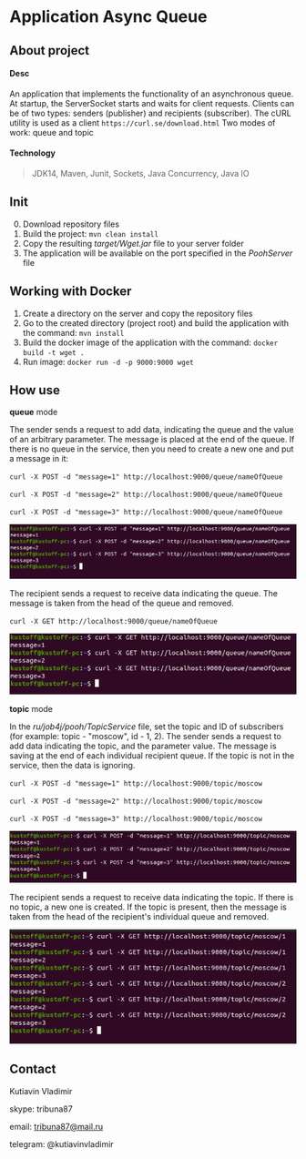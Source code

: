 # Application Async Queue

## About project
#### Desc
An application that implements the functionality of an asynchronous queue.
At startup, the ServerSocket starts and waits for client requests.
Clients can be of two types: senders (publisher) and recipients (subscriber).
The cURL utility is used as a client `https://curl.se/download.html`
Two modes of work: queue and topic

#### Technology
> JDK14, Maven, Junit, Sockets, Java Concurrency, Java IO

## Init
0. Download repository files
1. Build the project: `mvn clean install`
2. Copy the resulting *target/Wget.jar* file to your server folder
3. The application will be available on the port specified in the *PoohServer* file

## Working with Docker
1. Create a directory on the server and copy the repository files
2. Go to the created directory (project root) and build the application with the command: `mvn install`
3. Build the docker image of the application with the command: `docker build -t wget .`
5. Run image: `docker run -d -p 9000:9000 wget`

## How use
**queue** mode

The sender sends a request to add data, indicating the queue and the value of an arbitrary parameter.
The message is placed at the end of the queue. If there is no queue in the service, then you need to create a new one and put a message in it:

`curl -X POST -d "message=1" http://localhost:9000/queue/nameOfQueue`

`curl -X POST -d "message=2" http://localhost:9000/queue/nameOfQueue`

`curl -X POST -d "message=3" http://localhost:9000/queue/nameOfQueue`

![queueSendMessage](images/Selection_221.png)

The recipient sends a request to receive data indicating the queue.
The message is taken from the head of the queue and removed.

`curl -X GET http://localhost:9000/queue/nameOfQueue`

![queueReceiveMessage](images/Selection_222.png)

**topic** mode

In the *ru/job4j/pooh/TopicService* file, set the topic and ID of subscribers (for example: topic - "moscow", id - 1, 2).
The sender sends a request to add data indicating the topic, and the parameter value.
The message is saving at the end of each individual recipient queue.
If the topic is not in the service, then the data is ignoring.

`curl -X POST -d "message=1" http://localhost:9000/topic/moscow`

`curl -X POST -d "message=2" http://localhost:9000/topic/moscow`

`curl -X POST -d "message=3" http://localhost:9000/topic/moscow`

![topicSendMessage](images/Selection_223.png)

The recipient sends a request to receive data indicating the topic. If there is no topic, a new one is created.
If the topic is present, then the message is taken from the head of the recipient's individual queue and removed.

![topicReceiveMessage](images/Selection_224.png)

## Contact
Kutiavin Vladimir

skype: tribuna87

email: tribuna87@mail.ru

telegram: @kutiavinvladimir
